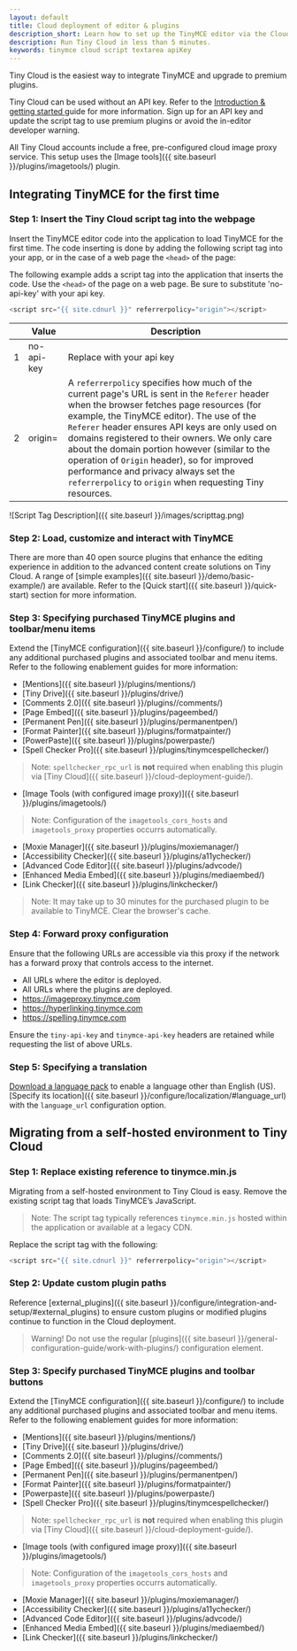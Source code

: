```yaml
---
layout: default
title: Cloud deployment of editor & plugins
description_short: Learn how to set up the TinyMCE editor via the Cloud or migrate from a self-hosted environment.
description: Run Tiny Cloud in less than 5 minutes.
keywords: tinymce cloud script textarea apiKey
---
```


Tiny Cloud is the easiest way to integrate TinyMCE and upgrade to premium plugins.

Tiny Cloud can be used without an API key. Refer to the [Introduction & getting started ]({{site.baseurl}}/general-configuration-guide) guide for more information. Sign up for an API key and update the script tag to use premium plugins or avoid the in-editor developer warning.

All Tiny Cloud accounts include a free, pre-configured cloud image proxy service. This setup uses the [Image tools]({{  site.baseurl }}/plugins/imagetools/) plugin.

## Integrating TinyMCE for the first time

### Step 1: Insert the Tiny Cloud script tag into the webpage

Insert the TinyMCE editor code into the application to load TinyMCE for the first time. The code inserting is done by adding the following script tag into your app, or in the case of a web page the `<head>` of the page:

The following example adds a script tag into the application that inserts the code. Use the `<head>` of the page on a web page. Be sure to substitute 'no-api-key' with your api key.

```js
<script src="{{ site.cdnurl }}" referrerpolicy="origin"></script>
```

||Value|Description|
|---|---|---|
|1|no-api-key|Replace with your api key|
|2|origin=|A `referrerpolicy` specifies how much of the current page's URL is sent in the `Referer` header when the browser fetches page resources (for example, the TinyMCE editor). The use of the `Referer` header ensures API keys are only used on domains registered to their owners. We only care about the domain portion however (similar to the operation of `Origin` header), so for improved performance and privacy always set the `referrerpolicy` to `origin` when requesting Tiny resources.|



![Script Tag Description]({{ site.baseurl }}/images/scripttag.png)


### Step 2: Load, customize and interact with TinyMCE

There are more than 40 open source plugins that enhance the editing experience in addition to the advanced content create solutions on Tiny Cloud. A range of [simple examples]({{ site.baseurl }}/demo/basic-example/) are available. Refer to the [Quick start]({{ site.baseurl }}/quick-start) section for more information.

### Step 3: Specifying purchased TinyMCE plugins and toolbar/menu items

Extend the [TinyMCE configuration]({{ site.baseurl }}/configure/) to include any additional purchased plugins and associated toolbar and menu items. Refer to the following enablement guides for more information:

* [Mentions]({{ site.baseurl }}/plugins/mentions/)
* [Tiny Drive]({{ site.baseurl }}/plugins/drive/)
* [Comments 2.0]({{ site.baseurl }}/plugins//comments/)
* [Page Embed]({{ site.baseurl }}/plugins/pageembed/)
* [Permanent Pen]({{ site.baseurl }}/plugins/permanentpen/)
* [Format Painter]({{ site.baseurl }}/plugins/formatpainter/)
* [PowerPaste]({{ site.baseurl }}/plugins/powerpaste/)
* [Spell Checker Pro]({{ site.baseurl }}/plugins/tinymcespellchecker/)

> Note: `spellchecker_rpc_url` is **not** required when enabling this plugin via [Tiny Cloud]({{ site.baseurl }}/cloud-deployment-guide/).

* [Image Tools (with configured image proxy)]({{ site.baseurl }}/plugins/imagetools/)

> Note: Configuration of the `imagetools_cors_hosts` and `imagetools_proxy` properties occurrs automatically.

* [Moxie Manager]({{ site.baseurl }}/plugins/moxiemanager/)
* [Accessibility Checker]({{ site.baseurl }}/plugins/a11ychecker/)
* [Advanced Code Editor]({{ site.baseurl }}/plugins/advcode/)
* [Enhanced Media Embed]({{ site.baseurl }}/plugins/mediaembed/)
* [Link Checker]({{ site.baseurl }}/plugins/linkchecker/)

> Note: It may take up to 30 minutes for the purchased plugin to be available to TinyMCE. Clear the browser's cache.

### Step 4: Forward proxy configuration
Ensure that the following URLs are accessible via this proxy if the network has a forward proxy that controls access to the internet.

* All URLs where the editor is deployed.
* All URLs where the plugins are deployed.
* https://imageproxy.tinymce.com
* https://hyperlinking.tinymce.com
* https://spelling.tinymce.com

Ensure the `tiny-api-key` and `tinymce-api-key` headers are retained while requesting the list of above URLs.

### Step 5: Specifying a translation
[Download a language pack](https://www.tiny.cloud/get-tiny/language-packages/) to enable a language other than English (US). [Specify its location]({{ site.baseurl }}/configure/localization/#language_url) with the `language_url` configuration option.

## Migrating from a self-hosted environment to Tiny Cloud

### Step 1: Replace existing reference to tinymce.min.js

Migrating from a self-hosted environment to Tiny Cloud is easy. Remove the existing script tag that loads TinyMCE’s JavaScript.

> Note: The script tag typically references `tinymce.min.js` hosted within the application or available at a legacy CDN.

Replace the script tag with the following:

```js
<script src="{{ site.cdnurl }}" referrerpolicy="origin"></script>
```

### Step 2: Update custom plugin paths

Reference [external_plugins]({{ site.baseurl }}/configure/integration-and-setup/#external_plugins) to ensure custom plugins or modified plugins continue to function in the Cloud deployment. 

> Warning! Do not use the regular [plugins]({{ site.baseurl }}/general-configuration-guide/work-with-plugins/) configuration element.

### Step 3: Specify purchased TinyMCE plugins and toolbar buttons

Extend the [TinyMCE configuration]({{ site.baseurl }}/configure/) to include any additional purchased plugins and associated toolbar and menu items. Refer to the following enablement guides for more information:

* [Mentions]({{ site.baseurl }}/plugins/mentions/)
* [Tiny Drive]({{ site.baseurl }}/plugins/drive/)
* [Comments 2.0]({{ site.baseurl }}/plugins//comments/)
* [Page Embed]({{ site.baseurl }}/plugins/pageembed/)
* [Permanent Pen]({{ site.baseurl }}/plugins/permanentpen/)
* [Format Painter]({{ site.baseurl }}/plugins/formatpainter/)
* [Powerpaste]({{ site.baseurl }}/plugins/powerpaste/)
* [Spell Checker Pro]({{ site.baseurl }}/plugins/tinymcespellchecker/)

> Note: `spellchecker_rpc_url` is **not** required when enabling this plugin via [Tiny Cloud]({{ site.baseurl }}/cloud-deployment-guide/).

* [Image tools (with configured image proxy)]({{ site.baseurl }}/plugins/imagetools/)

> Note: Configuration of the `imagetools_cors_hosts` and `imagetools_proxy` properties occurrs automatically.

* [Moxie Manager]({{ site.baseurl }}/plugins/moxiemanager/)
* [Accessibility Checker]({{ site.baseurl }}/plugins/a11ychecker/)
* [Advanced Code Editor]({{ site.baseurl }}/plugins/advcode/)
* [Enhanced Media Embed]({{ site.baseurl }}/plugins/mediaembed/)
* [Link Checker]({{ site.baseurl }}/plugins/linkchecker/)
